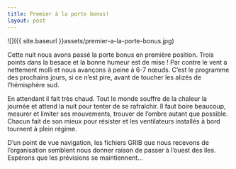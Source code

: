 ```yaml
---
title: Premier à la porte bonus!
layout: post
---
```


![]({{ site.baseurl }}assets/premier-a-la-porte-bonus.jpg)

Cette nuit nous avons passé la porte bonus en première position. Trois points dans la besace et la bonne humeur est de mise ! Par contre le vent a nettement molli et nous avançons à peine à 6-7 nœuds. C’est le programme des prochains jours, si ce n’est pire, avant de toucher les alizés de l’hémisphère sud.

En attendant il fait très chaud. Tout le monde souffre de la chaleur la journée et attend la nuit pour tenter de se rafraîchir. Il faut boire beaucoup, mesurer et limiter ses mouvements, trouver de l’ombre autant que possible. Chacun fait de son mieux pour résister et les ventilateurs installés à bord tournent à plein régime.

D’un point de vue navigation, les fichiers GRIB que nous recevons de l’organisation semblent nous donner raison de passer à l’ouest des îles. Espérons que les prévisions se maintiennent…
